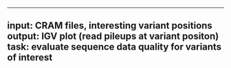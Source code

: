 -----
input: CRAM files, interesting variant positions
output: IGV plot (read pileups at variant positon)
task: evaluate sequence data quality for variants of interest
-----
